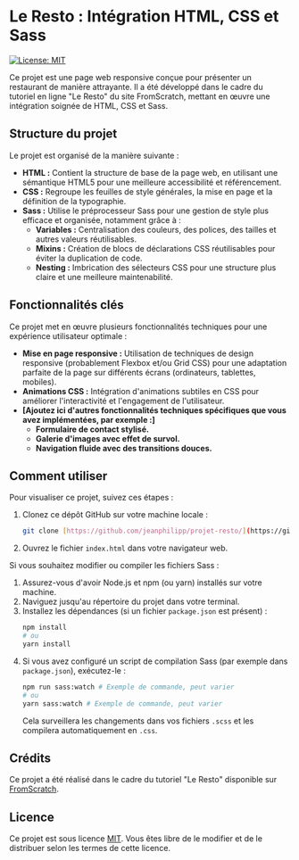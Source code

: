 # Le Resto : Intégration HTML, CSS et Sass

[![License: MIT](https://img.shields.io/badge/License-MIT-yellow.svg)](https://opensource.org/licenses/MIT)

Ce projet est une page web responsive conçue pour présenter un restaurant de manière attrayante. Il a été développé dans le cadre du tutoriel en ligne "Le Resto" du site FromScratch, mettant en œuvre une intégration soignée de HTML, CSS et Sass.

## Structure du projet

Le projet est organisé de la manière suivante :

* **HTML :** Contient la structure de base de la page web, en utilisant une sémantique HTML5 pour une meilleure accessibilité et référencement.
* **CSS :** Regroupe les feuilles de style générales, la mise en page et la définition de la typographie.
* **Sass :** Utilise le préprocesseur Sass pour une gestion de style plus efficace et organisée, notamment grâce à :
    * **Variables :** Centralisation des couleurs, des polices, des tailles et autres valeurs réutilisables.
    * **Mixins :** Création de blocs de déclarations CSS réutilisables pour éviter la duplication de code.
    * **Nesting :** Imbrication des sélecteurs CSS pour une structure plus claire et une meilleure maintenabilité.

## Fonctionnalités clés

Ce projet met en œuvre plusieurs fonctionnalités techniques pour une expérience utilisateur optimale :

* **Mise en page responsive :** Utilisation de techniques de design responsive (probablement Flexbox et/ou Grid CSS) pour une adaptation parfaite de la page sur différents écrans (ordinateurs, tablettes, mobiles).
* **Animations CSS :** Intégration d'animations subtiles en CSS pour améliorer l'interactivité et l'engagement de l'utilisateur.
* **[Ajoutez ici d'autres fonctionnalités techniques spécifiques que vous avez implémentées, par exemple :]**
    * **Formulaire de contact stylisé.**
    * **Galerie d'images avec effet de survol.**
    * **Navigation fluide avec des transitions douces.**

## Comment utiliser

Pour visualiser ce projet, suivez ces étapes :

1.  Clonez ce dépôt GitHub sur votre machine locale :
    ```bash
    git clone [https://github.com/jeanphilipp/projet-resto/](https://github.com/jeanphilipp/projet-resto/)
    ```
2.  Ouvrez le fichier `index.html` dans votre navigateur web.

Si vous souhaitez modifier ou compiler les fichiers Sass :

1.  Assurez-vous d'avoir Node.js et npm (ou yarn) installés sur votre machine.
2.  Naviguez jusqu'au répertoire du projet dans votre terminal.
3.  Installez les dépendances (si un fichier `package.json` est présent) :
    ```bash
    npm install
    # ou
    yarn install
    ```
4.  Si vous avez configuré un script de compilation Sass (par exemple dans `package.json`), exécutez-le :
    ```bash
    npm run sass:watch # Exemple de commande, peut varier
    # ou
    yarn sass:watch # Exemple de commande, peut varier
    ```
    Cela surveillera les changements dans vos fichiers `.scss` et les compilera automatiquement en `.css`.

## Crédits

Ce projet a été réalisé dans le cadre du tutoriel "Le Resto" disponible sur [FromScratch](https://fromscratch.podia.com/).

## Licence

Ce projet est sous licence [MIT](https://opensource.org/licenses/MIT). Vous êtes libre de le modifier et de le distribuer selon les termes de cette licence.
